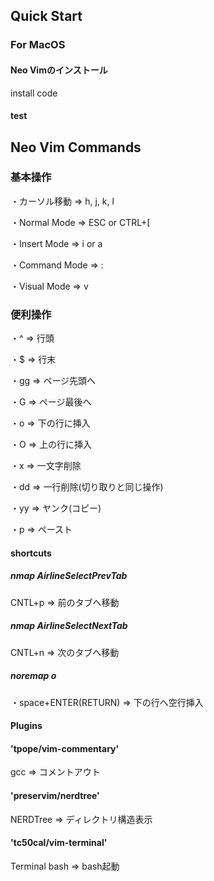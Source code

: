 ## Quick Start

### For MacOS

#### Neo Vimのインストール
install code

#### test 

## Neo Vim Commands

### 基本操作
・カーソル移動 ⇒ h, j, k, l 

・Normal Mode ⇒ ESC or CTRL+[ 

・Insert Mode ⇒ i or a 

・Command Mode ⇒ : 

・Visual Mode ⇒ v

### 便利操作
・^ ⇒ 行頭

・$ ⇒ 行末

・gg ⇒ ページ先頭へ

・G ⇒ ページ最後へ

・o ⇒ 下の行に挿入

・O ⇒ 上の行に挿入

・x ⇒ 一文字削除

・dd ⇒ 一行削除(切り取りと同じ操作)

・yy ⇒ ヤンク(コピー)

・p ⇒ ペースト

#### shortcuts
##### nmap <C-p> <Plug>AirlineSelectPrevTab
CNTL+p ⇒ 前のタブへ移動

##### nmap <C-n> <Plug>AirlineSelectNextTab
CNTL+n ⇒ 次のタブへ移動

##### noremap <Space><CR> o<ESC>
・space+ENTER(RETURN) ⇒ 下の行へ空行挿入

#### Plugins

#### 'tpope/vim-commentary'
gcc ⇒ コメントアウト

#### 'preservim/nerdtree'
NERDTree ⇒ ディレクトリ構造表示

#### 'tc50cal/vim-terminal'
Terminal bash ⇒ bash起動
